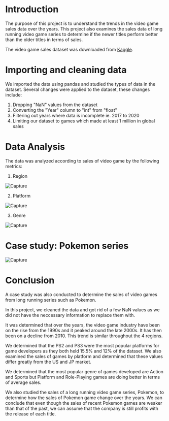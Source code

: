 # Introduction 

The purpose of this project is to understand the trends in the video game sales data over the years. This project also examines the sales data of long running video game series to determine if the newer titles perform better than the older titles in terms of sales. 

The video game sales dataset was downloaded from [Kaggle](https://www.kaggle.com/gregorut/videogamesales).

# Importing and cleaning data

We imported the data using pandas and studied the types of data in the dataset.
Several changes were applied to the dataset, these changes include:
  1. Dropping "NaN" values from the dataset
  2. Converting the "Year" column to "int" from "float"
  3. Filtering out years where data is incomplete ie. 2017 to 2020
  4. Limiting our dataset to games which made at least 1 million in global sales

# Data Analysis

The data was analyzed according to sales of video game by the following metrics:
  1. Region
  
  ![Capture](https://user-images.githubusercontent.com/74891641/100587912-24911e80-332c-11eb-8dd2-fdddfed11578.PNG)
  
  2. Platform
  
  ![Capture](https://user-images.githubusercontent.com/74891641/100588177-80f43e00-332c-11eb-82b4-25a30c118983.PNG)
  
  3. Genre
  
  ![Capture](https://user-images.githubusercontent.com/74891641/100588297-a84b0b00-332c-11eb-9309-0603a555d6c7.PNG)

# Case study: Pokemon series

![Capture](https://user-images.githubusercontent.com/74891641/100588483-ddeff400-332c-11eb-80cc-e84a55835fd4.PNG)

# Conclusion
A case study was also conducted to determine the sales of video games from long running series such as Pokemon.

In this project, we cleaned the data and got rid of a few NaN values as we did not have the neccessary information to replace them with.

It was determined that over the years, the video game industry have been on the rise from the 1990s and it peaked around the late 2000s. It has then been on a decline from 2010. This trend is similar throughout the 4 regions.

We determined that the PS2 and PS3 were the most popular platforms for game developers as they both held 15.5% and 12% of the dataset. We also examined the sales of games by platform and determined that these values differ greatly from the US and JP market.

We determined that the most popular genre of games developed are Action and Sports but Platform and Role-Playing games are doing better in terms of average sales.

We also studied the sales of a long running video game series, Pokemon, to determine how the sales of Pokemon game change over the years. We can conclude that even though the sales of recent Pokemon games are weaker than that of the past, we can assume that the company is still profits with the release of each title.
  
